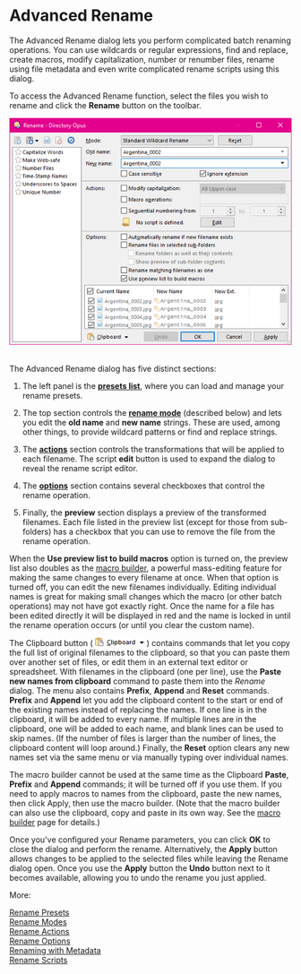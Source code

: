 # Advanced Rename

The Advanced Rename dialog lets you perform complicated batch renaming operations. You can use wildcards or regular expressions, find and replace, create macros, modify capitalization, number or renumber files, rename using file metadata and even write complicated rename scripts using this dialog.

To access the Advanced Rename function, select the files you wish to rename and click the **Rename** button on the toolbar.

![](/Manual/images/media/advanced_rename.png) 

The Advanced Rename dialog has five distinct sections:

1.  The left panel is the **[presets list](/Manual/file_operations/renaming_files/advanced_rename/rename_presets.md)**, where you can load and manage your rename presets.

1.  The top section controls the **[rename mode](/Manual/file_operations/renaming_files/advanced_rename/rename_modes/RAEDME.md)** (described below) and lets you edit the **old name** and **new name** strings. These are used, among other things, to provide wildcard patterns or find and replace strings.

1.  The **[actions](/Manual/file_operations/renaming_files/advanced_rename/rename_actions/RAEDME.md)** section controls the transformations that will be applied to each filename. The script **edit** button is used to expand the dialog to reveal the rename script editor.

1.  The **[options](/Manual/file_operations/renaming_files/advanced_rename/rename_options.md)** section contains several checkboxes that control the rename operation.

1.  Finally, the **preview** section displays a preview of the transformed filenames. Each file listed in the preview list (except for those from sub-folders) has a checkbox that you can use to remove the file from the rename operation.

When the **Use preview list to build macros** option is turned on, the preview list also doubles as the [macro builder](/Manual/file_operations/renaming_files/advanced_rename/rename_actions/rename_macros.md), a powerful mass-editing feature for making the same changes to every filename at once. When that option is turned off, you can edit the new filenames individually. Editing individual names is great for making small changes which the macro (or other batch operations) may not have got exactly right. Once the name for a file has been edited directly it will be displayed in red and the name is locked in until the rename operation occurs (or until you clear the custom name).

The Clipboard button ( ![](/Manual/images/media/clipmenu_001.png) ) contains commands that let you copy the full list of original filenames to the clipboard, so that you can paste them over another set of files, or edit them in an external text editor or spreadsheet. With filenames in the clipboard (one per line), use the **Paste new names from clipboard** command to paste them into the *Rename* dialog. The menu also contains **Prefix**, **Append** and **Reset** commands. **Prefix** and **Append** let you add the clipboard content to the start or end of the existing names instead of replacing the names. If one line is in the clipboard, it will be added to every name. If multiple lines are in the clipboard, one will be added to each name, and blank lines can be used to skip names. (If the number of files is larger than the number of lines, the clipboard content will loop around.) Finally, the **Reset** option clears any new names set via the same menu or via manually typing over individual names.

The macro builder cannot be used at the same time as the Clipboard **Paste**, **Prefix** and **Append** commands; it will be turned off if you use them. If you need to apply macros to names from the clipboard, paste the new names, then click Apply, then use the macro builder. (Note that the macro builder can also use the clipboard, copy and paste in its own way. See the [macro builder](/Manual/file_operations/renaming_files/advanced_rename/rename_actions/rename_macros.md) page for details.)

Once you've configured your Rename parameters, you can click **OK** to close the dialog and perform the rename. Alternatively, the **Apply** button allows changes to be applied to the selected files while leaving the Rename dialog open. Once you use the **Apply** button the **Undo** button next to it becomes available, allowing you to undo the rename you just applied.

More:

[Rename Presets](/Manual/file_operations/renaming_files/advanced_rename/rename_presets.md)  
[Rename Modes](/Manual/file_operations/renaming_files/advanced_rename/rename_modes/RAEDME.md)  
[Rename Actions](/Manual/file_operations/renaming_files/advanced_rename/rename_actions/RAEDME.md)  
[Rename Options](/Manual/file_operations/renaming_files/advanced_rename/rename_options.md)  
[Renaming with Metadata](/Manual/file_operations/renaming_files/advanced_rename/renaming_with_metadata.md)  
[Rename Scripts](/Manual/file_operations/renaming_files/advanced_rename/rename_scripts.md)  
